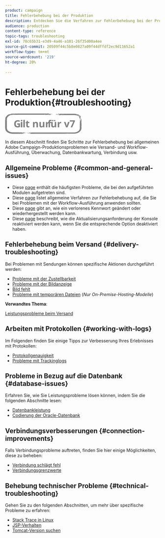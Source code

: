 ```yaml
---
product: campaign
title: Fehlerbehebung bei der Produktion
description: Entdecken Sie die Verfahren zur Fehlerbehebung bei der Produktion in Bezug auf Adobe Campaign-Konfiguration, Überwachung, Upgrade-Prozess, Datenverarbeitung und Datenbankwartung.
audience: production
content-type: reference
topic-tags: troubleshooting
exl-id: 78c65b31-e3d9-4a46-a101-26f35d00a4ee
source-git-commit: 20509f44c5b8e0827a09f44dffdf2ec9d11652a1
workflow-type: tm+mt
source-wordcount: '219'
ht-degree: 20%

---
```


# Fehlerbehebung bei der Produktion{#troubleshooting}

![](../../assets/v7-only.svg)

In diesem Abschnitt finden Sie Schritte zur Fehlerbehebung bei allgemeinen Adobe Campaign-Produktionsproblemen wie Versand- und Workflow-Ausführung, Überwachung, Datenbankwartung, Verbindung usw.

## Allgemeine Probleme {#common-and-general-issues}

* Diese [page](../../production/using/modules-and-frequent-issues.md) enthält die häufigsten Probleme, die bei den aufgeführten Modulen aufgetreten sind.
* Diese [page](../../production/using/workflow-execution.md) listet allgemeine Verfahren zur Fehlerbehebung auf, die Sie bei Problemen mit der Workflow-Ausführung anwenden sollten.
* Diese [page](../../production/using/lost-password.md) gibt an, wie ein verlorenes Kennwort geändert oder wiederhergestellt werden kann.
* Diese [page](../../production/using/console-update.md) beschreibt, wie die Aktualisierungsanforderung der Konsole reaktiviert werden kann, wenn Sie die entsprechende Option deaktiviert haben.

## Fehlerbehebung beim Versand {#delivery-troubleshooting}

Bei Problemen mit Sendungen können spezifische Aktionen durchgeführt werden:
* [Probleme mit der Zustellbarkeit](../../production/using/performance-and-throughput-issues.md#deliverability_issues)
* [Probleme mit der Bildanzeige](../../production/using/image-display-issues.md)
* [Bild fehlt](../../production/using/images-missing.md)
* [Probleme mit temporären Dateien](../../production/using/temporary-files.md) (*Nur On-Premise-Hosting-Modelle*)

**Verwandtes Thema**:

[Leistungsprobleme beim Versand](../../delivery/using/delivery-performances.md)

## Arbeiten mit Protokollen {#working-with-logs}

Im Folgenden finden Sie einige Tipps zur Verbesserung Ihres Erlebnisses mit Protokollen:

* [Protokollgenauigkeit](../../production/using/log-precision.md)
* [Probleme mit Trackinglogs](../../production/using/tracking-logs-issues.md)

## Probleme in Bezug auf die Datenbank {#database-issues}

Erfahren Sie, wie Sie Leistungsprobleme lösen können, indem Sie die folgenden Abschnitte lesen:

* [Datenbankleistung](../../production/using/database-performances.md)
* [Codierung der Oracle-Datenbank](../../production/using/encoding-of-the-oracle-database.md)

## Verbindungsverbesserungen {#connection-improvements}

Falls Verbindungsprobleme auftreten, finden Sie hier einige Möglichkeiten, diese zu beheben:

* [Verbindung schlägt fehl](../../production/using/failure-to-connect.md)
* [Verbindungsgrenzwerte](../../production/using/connection-thresholds.md)

## Behebung technischer Probleme {#technical-troubleshooting}

Gehen Sie zu den folgenden Abschnitten, um mehr über spezifische Probleme zu erfahren:

* [Stack Trace in Linux](../../production/using/stack-trace-in-linux.md)
* [JSP-Verhalten](../../production/using/jsp-behavior.md)
* [Tomcat-Version suchen](../../production/using/locate-tomcat-version.md)
